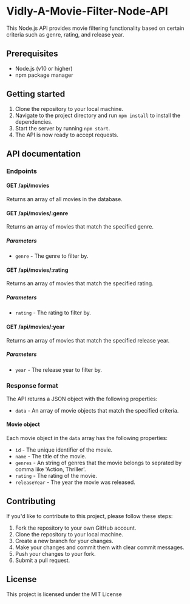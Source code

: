 # Vidly-A-Movie-Filter-Node-API

This Node.js API provides movie filtering functionality based on certain criteria such as genre, rating, and release year.

## Prerequisites

- Node.js (v10 or higher)
- npm package manager

## Getting started

1. Clone the repository to your local machine.
2. Navigate to the project directory and run `npm install` to install the dependencies.
3. Start the server by running `npm start`.
4. The API is now ready to accept requests.

## API documentation

### Endpoints

#### GET /api/movies

Returns an array of all movies in the database.

#### GET /api/movies/:genre

Returns an array of movies that match the specified genre.

##### Parameters

- `genre` - The genre to filter by.

#### GET /api/movies/:rating

Returns an array of movies that match the specified rating.

##### Parameters

- `rating` - The rating to filter by.

#### GET /api/movies/:year

Returns an array of movies that match the specified release year.

##### Parameters

- `year` - The release year to filter by.

### Response format

The API returns a JSON object with the following properties:

- `data` - An array of movie objects that match the specified criteria.

#### Movie object

Each movie object in the `data` array has the following properties:

- `id` - The unique identifier of the movie.
- `name` - The title of the movie.
- `genres` - An string of genres that the movie belongs to seprated by comma like 'Action, Thriller'.
- `rating` - The rating of the movie.
- `releaseYear` - The year the movie was released.

## Contributing

If you'd like to contribute to this project, please follow these steps:

1. Fork the repository to your own GitHub account.
2. Clone the repository to your local machine.
3. Create a new branch for your changes.
4. Make your changes and commit them with clear commit messages.
5. Push your changes to your fork.
6. Submit a pull request.

## License

This project is licensed under the MIT License
